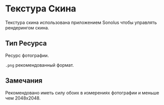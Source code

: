 # Текстура Скина

Текстура скина использована приложением Sonolus чтобы управлять рендерингом скина.

## Тип Ресурса

Ресурс фотографии.

`.png` рекомендованный формат.

## Замечания

Рекомендовано иметь силу обоих в измерениях фотографии и меньше чем 2048x2048.
